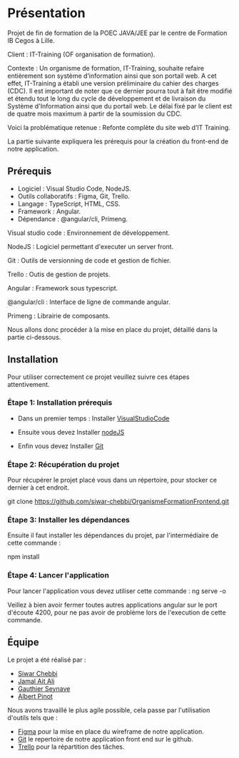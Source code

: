 # Présentation 

Projet de fin de formation de la POEC JAVA/JEE par le centre de Formation IB Cegos à Lille.

Client : IT-Training (OF organisation de formation).

Contexte : Un organisme de formation, IT-Training, souhaite refaire entièrement son système d’information ainsi que son portail web. A cet effet, IT-Training a établi une version préliminaire du cahier des charges (CDC). Il est important de noter que ce dernier pourra tout à fait être modifié et étendu tout le long du cycle de développement et de livraison du Système d'Information ainsi que du portail web. Le délai fixé par le client est de quatre mois maximum à partir de la soumission du CDC.

Voici la problématique retenue : Refonte complète du site web d’IT Training.

La partie suivante expliquera les prérequis pour la création du front-end de notre application.

## Prérequis  

-   Logiciel : Visual Studio Code, NodeJS.
-   Outils collaboratifs : Figma, Git, Trello.
-	Langage : TypeScript, HTML, CSS.
-	Framework : Angular.
-	Dépendance : @angular/cli, Primeng.

Visual studio code : Environnement de développement.

NodeJS : Logiciel permettant d'executer un server front.

Git : Outils de versionning de code et gestion de fichier.

Trello : Outis de gestion de projets.

Angular : Framework sous typescript.

@angular/cli : Interface de ligne de commande angular.

Primeng : Librairie de composants.

Nous allons donc procéder à la mise en place du projet, détaillé dans la partie ci-dessous.

## Installation

Pour utiliser correctement ce projet veuillez suivre ces étapes attentivement.

### Étape 1: Installation prérequis

- Dans un premier temps :
Installer [VisualStudioCode](https://code.visualstudio.com/download)

- Ensuite vous devez 
Installer [nodeJS](https://nodejs.org/en/download/)

- Enfin vous devez
Installer [Git](https://git-scm.com/downloads)

### Étape 2: Récupération du projet 

Pour récupérer le projet placé vous dans un répertoire, pour stocker ce dernier à cet endroit.

git clone https://github.com/siwar-chebbi/OrganismeFormationFrontend.git

### Étape 3: Installer les dépendances

Ensuite il faut installer les dépendances du projet, par l'intermédiaire de cette commande :

npm install

### Étape 4: Lancer l'application

Pour lancer l'application vous devez utiliser cette commande :
ng serve -o

Veillez à bien avoir fermer toutes autres applications angular sur le port d'écoute 4200, pour ne pas avoir de problème lors de l'execution de cette commande.

## Équipe

Le projet a été réalisé par : 

- [Siwar Chebbi](https://www.linkedin.com/in/siwar-chebbi-6923411bb)
- [Jamal Ait Ali](https://www.linkedin.com/in/jamal-ait-ali-3b1002164)
- [Gauthier Seynave](https://www.linkedin.com/in/gauthier-seynave-393928157)
- [Albert Pinot](https://www.linkedin.com/in/albert-pinot-7603ba16b/)

Nous avons travaillé le plus agile possible, cela passe par l'utilisation d'outils tels que : 
- [Figma](https://www.figma.com/file/lmdw53SAv52CaZoLFndwQ4/Wireframe_Projet_ib?node-id=33%3A7) pour la mise en place du wireframe de notre application.
- [Git](https://github.com/siwar-chebbi/OrganismeFormationFrontend) le repertoire de notre application front end sur le github.
- [Trello](https://trello.com/b/djHUEcbo/projet-fil-rouge) pour la répartition des tâches. 

